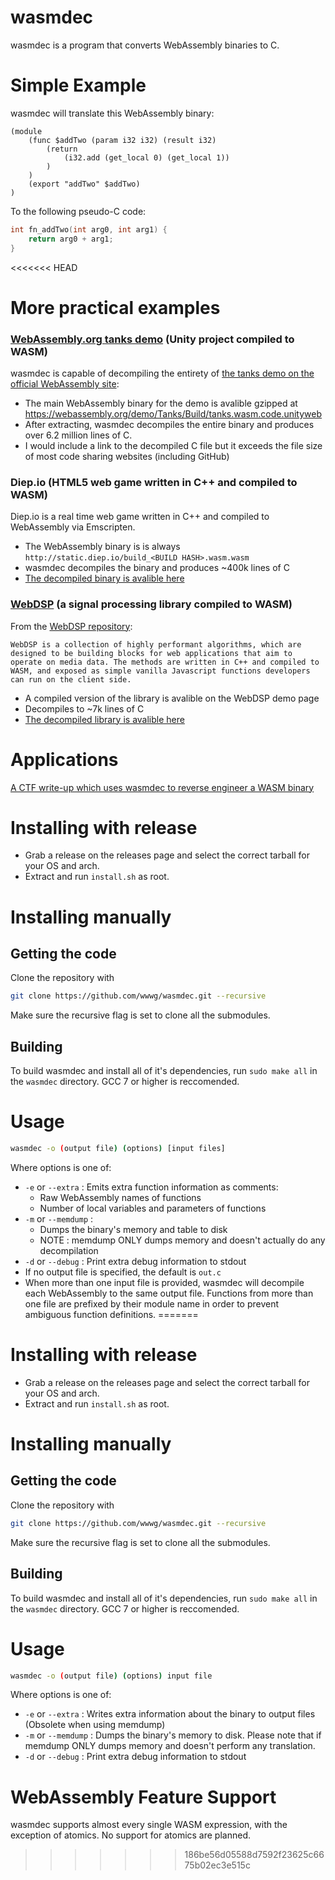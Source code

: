 # wasmdec
wasmdec is a program that converts WebAssembly binaries to C.

# Simple Example
wasmdec will translate this WebAssembly binary:
```wasm
(module
	(func $addTwo (param i32 i32) (result i32)
		(return
			(i32.add (get_local 0) (get_local 1))
		)
	)
	(export "addTwo" $addTwo)
)
```
To the following pseudo-C code:
```c
int fn_addTwo(int arg0, int arg1) {
	return arg0 + arg1;
}
```
<<<<<<< HEAD
# More practical examples

### [WebAssembly.org tanks demo](https://webassembly.org/demo/) (Unity project compiled to WASM)
wasmdec is capable of decompiling the entirety of [the tanks demo on the official WebAssembly site](https://webassembly.org/demo/):
* The main WebAssembly binary for the demo is avalible gzipped at https://webassembly.org/demo/Tanks/Build/tanks.wasm.code.unityweb 
* After extracting, wasmdec decompiles the entire binary and produces over 6.2 million lines of C.
* I would include a link to the decompiled C file but it exceeds the file size of most code sharing websites (including GitHub)

### Diep.io (HTML5 web game written in C++ and compiled to WASM)
Diep.io is a real time web game written in C++ and compiled to WebAssembly via Emscripten.
* The WebAssembly binary is is always `http://static.diep.io/build_<BUILD HASH>.wasm.wasm`
* wasmdec decompiles the binary and produces ~400k lines of C
* [The decompiled binary is avalible here](examples/diep_decompiled.c)

### [WebDSP](https://github.com/shamadee/web-dsp) (a signal processing library compiled to WASM)
From the [WebDSP repository](https://github.com/shamadee/web-dsp):
```
WebDSP is a collection of highly performant algorithms, which are designed to be building blocks for web applications that aim to operate on media data. The methods are written in C++ and compiled to WASM, and exposed as simple vanilla Javascript functions developers can run on the client side.
```
* A compiled version of the library is avalible on the WebDSP demo page
* Decompiles to ~7k lines of C
* [The decompiled library is avalible here](examples/webdsp_decompiled.c)

# Applications
[A CTF write-up which uses wasmdec to reverse engineer a WASM binary](http://maroueneboubakri.blogspot.com/2018/04/nuit-du-hack-ctf-quals-2018-assemblyme.html)

# Installing with release

- Grab a release on the releases page and select the correct tarball for your OS and arch.
- Extract and run `install.sh` as root.

# Installing manually

## Getting the code
Clone the repository with
```bash
git clone https://github.com/wwwg/wasmdec.git --recursive
```
Make sure the recursive flag is set to clone all the submodules.
## Building
To build wasmdec and install all of it's dependencies, run `sudo make all` in the `wasmdec` directory. GCC 7 or higher is reccomended.

# Usage
```bash
wasmdec -o (output file) (options) [input files]
```
Where options is one of:
- `-e` or `--extra` : Emits extra function information as comments:
    * Raw WebAssembly names of functions
    * Number of local variables and parameters of functions
- `-m` or `--memdump` : 
    * Dumps the binary's memory and table to disk
    * NOTE : memdump ONLY dumps memory and doesn't actually do any decompilation
- `-d` or `--debug` : Print extra debug information to stdout
- If no output file is specified, the default is `out.c`
- When more than one input file is provided, wasmdec will decompile each WebAssembly to the same output file. Functions from more than one file are prefixed by their module name in order to prevent ambiguous function definitions.
=======
# Installing with release

- Grab a release on the releases page and select the correct tarball for your OS and arch.
- Extract and run `install.sh` as root.

# Installing manually

## Getting the code
Clone the repository with
```bash
git clone https://github.com/wwwg/wasmdec.git --recursive
```
Make sure the recursive flag is set to clone all the submodules.
## Building
To build wasmdec and install all of it's dependencies, run `sudo make all` in the `wasmdec` directory. GCC 7 or higher is reccomended.

# Usage
```bash
wasmdec -o (output file) (options) input file
```
Where options is one of:
- `-e` or `--extra` : Writes extra information about the binary to output files (Obsolete when using memdump)
- `-m` or `--memdump` : Dumps the binary's memory to disk. Please note that if memdump ONLY dumps memory and doesn't perform any translation.
- `-d` or `--debug` : Print extra debug information to stdout

# WebAssembly Feature Support
wasmdec supports almost every single WASM expression, with the exception of atomics. No support for atomics are planned.
>>>>>>> 186be56d05588d7592f23625c6675b02ec3e515c
